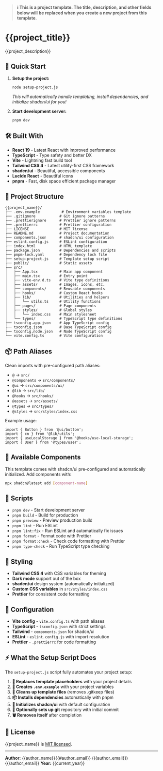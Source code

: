 > **ℹ️ This is a project template. The title, description, and other fields below will be replaced when you create a new project from this template.**

# {{project_title}}

{{project_description}}

## 🚀 Quick Start

1. **Setup the project:**
   ```bash
   node setup-project.js
   ```
   *This will automatically handle templating, install dependencies, and initialize shadcn/ui for you!*

2. **Start development server:**
   ```bash
   pnpm dev
   ```

## 🛠️ Built With

- **React 19** - Latest React with improved performance
- **TypeScript** - Type safety and better DX
- **Vite** - Lightning fast build tool
- **Tailwind CSS 4** - Latest utility-first CSS framework
- **shadcn/ui** - Beautiful, accessible components
- **Lucide React** - Beautiful icons
- **pnpm** - Fast, disk space efficient package manager

## 📁 Project Structure

```
{{project_name}}/
├── .env.example          # Environment variables template
├── .gitignore           # Git ignore patterns
├── .prettierignore      # Prettier ignore patterns
├── .prettierrc          # Prettier configuration
├── LICENSE              # MIT license
├── README.md            # Project documentation
├── components.json      # shadcn/ui configuration
├── eslint.config.js     # ESLint configuration
├── index.html           # HTML template
├── package.json         # Dependencies and scripts
├── pnpm-lock.yaml       # Dependency lock file
├── setup-project.js     # Template setup script
├── public/              # Static assets
├── src/
│   ├── App.tsx          # Main app component
│   ├── main.tsx         # Entry point
│   ├── vite-env.d.ts    # Vite type definitions
│   ├── assets/          # Images, icons, etc.
│   ├── components/      # Reusable components
│   ├── hooks/           # Custom React hooks
│   ├── lib/             # Utilities and helpers
│   │   └── utils.ts     # Utility functions
│   ├── pages/           # Page components
│   ├── styles/          # Global styles
│   │   └── index.css    # Main stylesheet
│   └── types/           # TypeScript type definitions
├── tsconfig.app.json    # App TypeScript config
├── tsconfig.json        # Base TypeScript config
├── tsconfig.node.json   # Node TypeScript config
└── vite.config.ts       # Vite configuration
```

## 📦 Path Aliases

Clean imports with pre-configured path aliases:

- `@` → `src/`
- `@components` → `src/components/`
- `@ui` → `src/components/ui/`
- `@lib` → `src/lib/`
- `@hooks` → `src/hooks/`
- `@assets` → `src/assets/`
- `@types` → `src/types/`
- `@styles` → `src/styles/index.css`

Example usage:
```tsx
import { Button } from '@ui/button';
import { cn } from '@lib/utils';
import { useLocalStorage } from '@hooks/use-local-storage';
import { User } from '@types/user';
```

## 🧩 Available Components

This template comes with shadcn/ui pre-configured and automatically initialized. Add components with:

```bash
npx shadcn@latest add [component-name]
```

## 📝 Scripts

- `pnpm dev` - Start development server
- `pnpm build` - Build for production
- `pnpm preview` - Preview production build
- `pnpm lint` - Run ESLint
- `pnpm lint:fix` - Run ESLint and automatically fix issues
- `pnpm format` - Format code with Prettier
- `pnpm format:check` - Check code formatting with Prettier
- `pnpm type-check` - Run TypeScript type checking

## 🎨 Styling

- **Tailwind CSS 4** with CSS variables for theming
- **Dark mode** support out of the box
- **shadcn/ui** design system (automatically initialized)
- **Custom CSS variables** in `src/styles/index.css`
- **Prettier** for consistent code formatting

## 🔧 Configuration

- **Vite config** - `vite.config.ts` with path aliases
- **TypeScript** - `tsconfig.json` with strict settings
- **Tailwind** - `components.json` for shadcn/ui
- **ESLint** - `eslint.config.js` with import resolution
- **Prettier** - `.prettierrc` for code formatting

## ⚡ What the Setup Script Does

The `setup-project.js` script fully automates your project setup:

1. **🔄 Replaces template placeholders** with your project details
2. **📄 Creates `.env.example`** with your project variables
3. **🧹 Cleans up template files** (removes .gitkeep files)
4. **📦 Installs dependencies** automatically with pnpm
5. **🎨 Initializes shadcn/ui** with default configuration
6. **🔧 Optionally sets up git** repository with initial commit
7. **🗑️ Removes itself** after completion

## 📄 License

{{project_name}} is [MIT licensed](./LICENSE).

---

**Author:** {{author_name}}{{#author_email}} ({{author_email}}){{/author_email}}
**Year:** {{current_year}}
